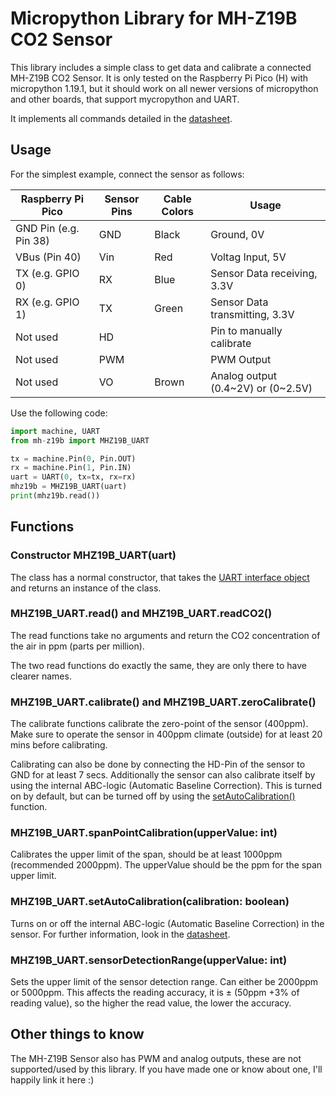 # Micropython Library for MH-Z19B CO2 Sensor

This library includes a simple class to get data and calibrate a connected MH-Z19B CO2 Sensor. It is only tested on the Raspberry Pi Pico (H) with micropython 1.19.1, but it should work on all newer versions of micropython and other boards, that support mycropython and UART. 

It implements all commands detailed in the [datasheet](https://www.ribu.at/mediafiles/datasheets/mh-z19b-co2-ver1_0.pdf). 

## Usage

For the simplest example, connect the sensor as follows: 

| Raspberry Pi Pico               | Sensor Pins | Cable Colors | Usage                              |
|-----------------------|-------------|--------------|------------------------------------|
| GND Pin (e.g. Pin 38) | GND         | Black        | Ground, 0V                         |
| VBus (Pin 40)         | Vin         | Red          | Voltag Input, 5V                   |
| TX (e.g. GPIO 0)      | RX          | Blue         | Sensor Data receiving, 3.3V        |
| RX (e.g. GPIO 1)      | TX          | Green        | Sensor Data transmitting, 3.3V     |
| Not used              | HD          |              | Pin to manually calibrate          |
| Not used              | PWM         |              | PWM Output                         |
| Not used              | VO          | Brown        | Analog output (0.4~2V) or (0~2.5V) |

Use the following code: 
```python
import machine, UART
from mh-z19b import MHZ19B_UART

tx = machine.Pin(0, Pin.OUT)
rx = machine.Pin(1, Pin.IN)
uart = UART(0, tx=tx, rx=rx)
mhz19b = MHZ19B_UART(uart)
print(mhz19b.read())
```

## Functions

### Constructor MHZ19B_UART(uart)
The class has a normal constructor, that takes the [UART interface object](https://docs.micropython.org/en/latest/library/machine.UART.html) and returns an instance of the class. 


### MHZ19B_UART.read() and MHZ19B_UART.readCO2()
The read functions take no arguments and return the CO2 concentration of the air in ppm (parts per million). 

The two read functions do exactly the same, they are only there to have clearer names. 


### MHZ19B_UART.calibrate() and MHZ19B_UART.zeroCalibrate()
The calibrate functions calibrate the zero-point of the sensor (400ppm). Make sure to operate the sensor in 400ppm climate (outside) for at least 20 mins before calibrating. 

Calibrating can also be done by connecting the HD-Pin of the sensor to GND for at least 7 secs. Additionally the sensor can also calibrate itself by using the internal ABC-logic (Automatic Baseline Correction). This is turned on by default, but can be turned off by using the [setAutoCalibration()](#mhz19b_uartsetautocalibration) function. 


### MHZ19B_UART.spanPointCalibration(upperValue: int)
Calibrates the upper limit of the span, should be at least 1000ppm (recommended 2000ppm). The upperValue should be the ppm for the span upper limit. 


### MHZ19B_UART.setAutoCalibration(calibration: boolean)
Turns on or off the internal ABC-logic (Automatic Baseline Correction) in the sensor. For further information, look in the [datasheet](https://www.ribu.at/mediafiles/datasheets/mh-z19b-co2-ver1_0.pdf). 


### MHZ19B_UART.sensorDetectionRange(upperValue: int)
Sets the upper limit of the sensor detection range. Can either be 2000ppm or 5000ppm. This affects the reading accuracy, it is ± (50ppm +3% of reading value), so the higher the read value, the lower the accuracy. 


## Other things to know

The MH-Z19B Sensor also has PWM and analog outputs, these are not supported/used by this library. If you have made one or know about one, I'll happily link it here :)

